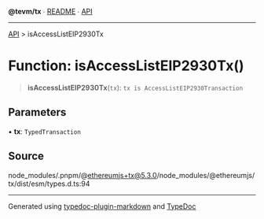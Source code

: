 **@tevm/tx** ∙ [README](../README.md) ∙ [API](../API.md)

***

[API](../API.md) > isAccessListEIP2930Tx

# Function: isAccessListEIP2930Tx()

> **isAccessListEIP2930Tx**(`tx`): `tx is AccessListEIP2930Transaction`

## Parameters

▪ **tx**: `TypedTransaction`

## Source

node\_modules/.pnpm/@ethereumjs+tx@5.3.0/node\_modules/@ethereumjs/tx/dist/esm/types.d.ts:94

***
Generated using [typedoc-plugin-markdown](https://www.npmjs.com/package/typedoc-plugin-markdown) and [TypeDoc](https://typedoc.org/)
